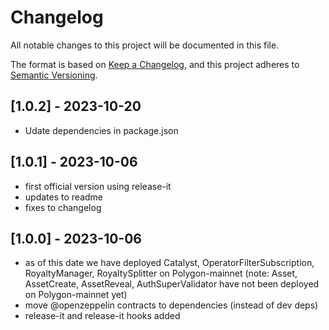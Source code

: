 # Changelog

All notable changes to this project will be documented in this file.

The format is based on [Keep a Changelog](https://keepachangelog.com/en/1.0.0/),
and this project adheres to
[Semantic Versioning](https://semver.org/spec/v2.0.0.html).

## [1.0.2] - 2023-10-20

- Udate dependencies in package.json

## [1.0.1] - 2023-10-06

- first official version using release-it
- updates to readme
- fixes to changelog

## [1.0.0] - 2023-10-06

- as of this date we have deployed Catalyst, OperatorFilterSubscription,
  RoyaltyManager, RoyaltySplitter on Polygon-mainnet (note: Asset, AssetCreate,
  AssetReveal, AuthSuperValidator have not been deployed on Polygon-mainnet yet)
- move @openzeppelin contracts to dependencies (instead of dev deps)
- release-it and release-it hooks added
